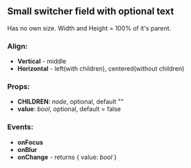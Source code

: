 ## **Small switcher field with optional text**

Has no own size. Width and Height = 100% of it's parent.

### Align:
* **Vertical** - middle
* **Horizontal** - left(with children), centered(without children)

### Props:
* **CHILDREN**: _node_, optional, default ""
* **value**: _bool_, optional, default = false

### Events:
* **onFocus**
* **onBlur**
* **onChange** - returns { value: _bool_ }
